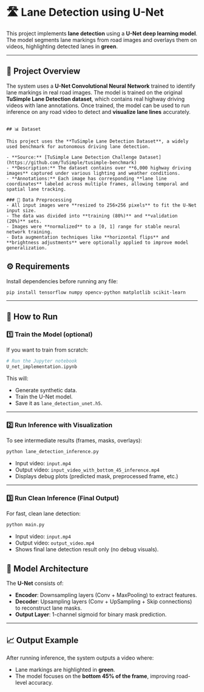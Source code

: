 # 🛣️ Lane Detection using U-Net

This project implements **lane detection** using a **U-Net deep learning model**.  
The model segments lane markings from road images and overlays them on videos, highlighting detected lanes in **green**.

---

## 🧠 Project Overview

The system uses a **U-Net Convolutional Neural Network** trained to identify lane markings in real road images.
The model is trained on the original **TuSimple Lane Detection dataset**, which contains real highway driving videos with lane annotations.
Once trained, the model can be used to run inference on any road video to detect and **visualize lane lines** accurately.


```

## 📊 Dataset

This project uses the **TuSimple Lane Detection Dataset**, a widely used benchmark for autonomous driving lane detection.

- **Source:** [TuSimple Lane Detection Challenge Dataset](https://github.com/TuSimple/tusimple-benchmark)  
- **Description:** The dataset contains over **6,000 highway driving images** captured under various lighting and weather conditions.  
- **Annotations:** Each image has corresponding **lane line coordinates** labeled across multiple frames, allowing temporal and spatial lane tracking.  

### 🧹 Data Preprocessing
- All input images were **resized to 256×256 pixels** to fit the U-Net input size.  
- The data was divided into **training (80%)** and **validation (20%)** sets.  
- Images were **normalized** to a [0, 1] range for stable neural network training.  
- Data augmentation techniques like **horizontal flips** and **brightness adjustments** were optionally applied to improve model generalization.

```


## ⚙️ Requirements

Install dependencies before running any file:

```
pip install tensorflow numpy opencv-python matplotlib scikit-learn
```

---

## 🚀 How to Run

### 1️⃣ Train the Model (optional)

If you want to train from scratch:
```bash
# Run the Jupyter notebook
U_net_implementation.ipynb
```
This will:
- Generate synthetic data.
- Train the U-Net model.
- Save it as `lane_detection_unet.h5`.

---

### 2️⃣ Run Inference with Visualization

To see intermediate results (frames, masks, overlays):
```bash
python lane_detection_inference.py
```
- Input video: `input.mp4`
- Output video: `input_video_with_bottom_45_inference.mp4`
- Displays debug plots (predicted mask, preprocessed frame, etc.)

---

### 3️⃣ Run Clean Inference (Final Output)

For fast, clean lane detection:
```bash
python main.py
```
- Input video: `input.mp4`
- Output video: `output_video.mp4`
- Shows final lane detection result only (no debug visuals).


## 🧩 Model Architecture

The **U-Net** consists of:
- **Encoder**: Downsampling layers (Conv + MaxPooling) to extract features.  
- **Decoder**: Upsampling layers (Conv + UpSampling + Skip connections) to reconstruct lane masks.  
- **Output Layer**: 1-channel sigmoid for binary mask prediction.

---

## 📈 Output Example

After running inference, the system outputs a video where:
- Lane markings are highlighted in **green**.
- The model focuses on the **bottom 45% of the frame**, improving road-level accuracy.
